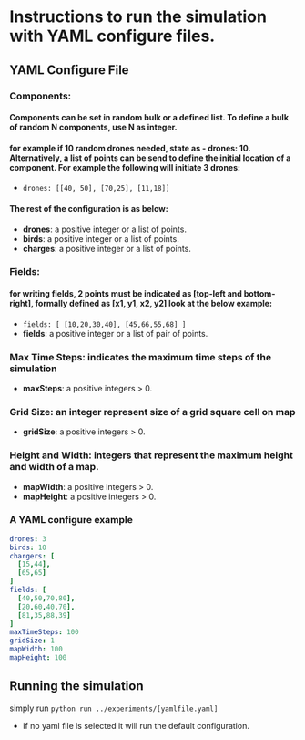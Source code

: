 # Instructions to run the simulation with YAML configure files.
## YAML Configure File


### __Components__:
#### Components can be set in random bulk or a defined list. To define a bulk of random N components, use N as integer.
#### for example if 10 random drones needed, state as - drones: 10. Alternatively, a list of points can be send to define the initial location of a component. For example the following will initiate 3 drones:
* `drones: [[40, 50], [70,25], [11,18]]`

#### The rest of the configuration is as below:
* __drones__: a positive integer or a list of points.
* __birds__: a positive integer or a list of points.
* __charges__: a positive integer or a list of points.

### __Fields__:
#### for writing fields, 2 points must be indicated as [top-left and bottom-right], formally defined as [x1, y1, x2, y2] look at the below example:
* `fields: [ [10,20,30,40], [45,66,55,68] ]`
* __fields__:  a positive integer or a list of pair of points.

### __Max Time Steps__: indicates the maximum time steps of the simulation
* __maxSteps__: a positive integers > 0.

### __Grid  Size__: an integer represent size of a grid square cell on map
* __gridSize__: a positive integers > 0.

### __Height and Width__: integers that represent the maximum height and width of a map.
* __mapWidth__: a positive integers > 0.
* __mapHeight__: a positive integers > 0.

### A YAML configure example
```yaml
drones: 3
birds: 10
chargers: [
  [15,44],
  [65,65]
]
fields: [
  [40,50,70,80],
  [20,60,40,70],
  [81,35,88,39]
]
maxTimeSteps: 100
gridSize: 1
mapWidth: 100
mapHeight: 100
```
## Running the simulation
simply run `python run ../experiments/[yamlfile.yaml]`
* if no yaml file is selected it will run the default configuration.

